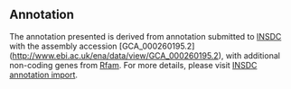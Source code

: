 
Annotation
----------

The annotation presented is derived from annotation submitted to
[INSDC](http://www.insdc.org) with the assembly accession [GCA\_000260195.2]
(http://www.ebi.ac.uk/ena/data/view/GCA_000260195.2),
with additional non-coding genes from
[Rfam](http://rfam.xfam.org/). For more details, please visit [INSDC
annotation import](http://ensemblgenomes.org/info/data/insdc_annotation).
